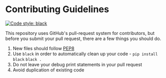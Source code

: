 # Contributing Guidelines
[![Code style: black](https://img.shields.io/badge/code%20style-black-000000.svg)](https://github.com/psf/black)

This repository uses GitHub's pull-request system for contributors, but before you submit your pull request, there are a few things you should do.
1. New files should follow [PEP8](https://www.python.org/dev/peps/pep-0008/)
2. Use `black` in order to automatically clean up your code - `pip install black` `black .`
3. Do not leave your debug print statements in your pull request
4. Avoid duplication of existing code